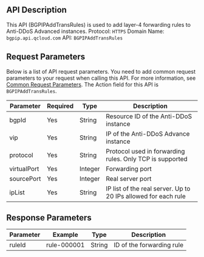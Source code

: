 ## API Description
This API (BGPIPAddTransRules) is used to add layer-4 forwarding rules to Anti-DDoS Advanced instances.
Protocol: `HTTPS`
Domain Name: `bgpip.api.qcloud.com`
API: `BGPIPAddTransRules`

## Request Parameters
Below is a list of API request parameters. You need to add common request parameters to your request when calling this API. For more information, see [Common Request Parameters](https://intl.cloud.tencent.com/document/product/297/7291). The Action field for this API is `BGPIPAddTransRules`.

| Parameter | Required | Type | Description |
|---------|---------|---------|---------|
| bgpId | Yes | String | Resource ID of the Anti-DDoS instance |
| vip | Yes | String | IP of the Anti-DDoS Advance instance|
| protocol | Yes | String | Protocol used in forwarding rules. Only TCP is supported |
| virtualPort | Yes | Integer | Forwarding port |
| sourcePort | Yes | Integer | Real server port |
| ipList | Yes | String | IP list of the real server. Up to 20 IPs allowed for each rule|

## Response Parameters
| Parameter | Example | Type | Description |
|---------|---------|---------|---------|
| ruleId | rule-000001 | String | ID of the forwarding rule |

